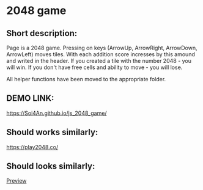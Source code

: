 # 2048 game

## Short description:
Page is a 2048 game.
Pressing on keys (ArrowUp, ArrowRight, ArrowDown, ArrowLeft) moves tiles.
With each addition  score incresses by this amound and writed in the header.
If you created a tile with the number 2048 - you will win.
If you don't have free cells and ability to move - you will lose.

All helper functions have been moved to the appropriate folder.

## DEMO LINK:
https://Soi4An.github.io/js_2048_game/

## Should works similarly:
https://play2048.co/

## Should looks similarly:
[Preview](./src/images/reference.png)
